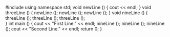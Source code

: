 #include <iostream>
using namespace std;
void newLine ()
{
cout << endl;
}
void threeLine ()
{
newLine (); newLine (); newLine ();
}
void nineLine ()
{
threeLine (); threeLine (); threeLine ();	
}
int main ()
{
cout << "First Line." << endl;
nineLine ();
nineLine ();
nineLine ();
cout << "Second Line." << endl;
return 0;
}

